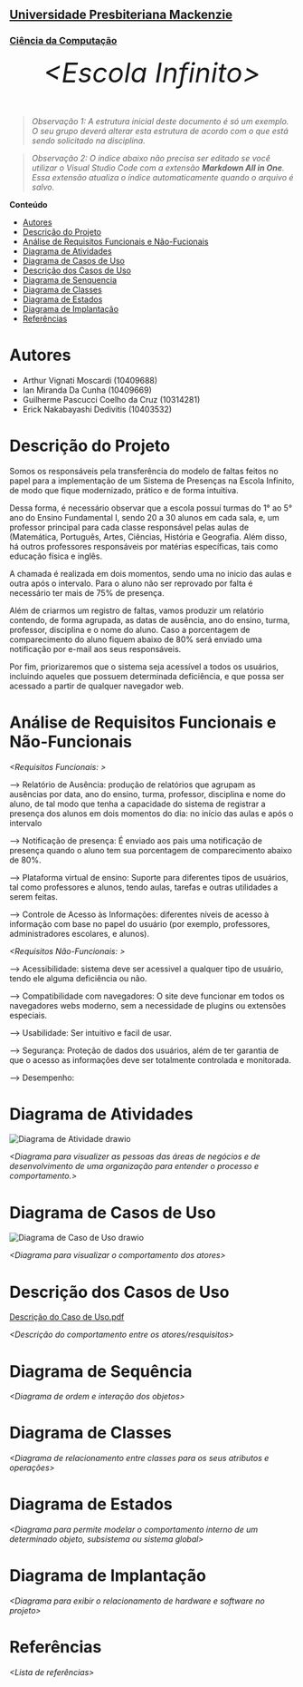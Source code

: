 <h2><a href= "https://www.mackenzie.br">Universidade Presbiteriana Mackenzie</a></h2>
<h3><a href= "https://www.mackenzie.br/graduacao/sao-paulo-higienopolis/sistemas-de-informacao">Ciência da Computação</a></h3>


<font size="+12"><center>
*&lt;Escola Infinito&gt;*
</center></font>

>*Observação 1: A estrutura inicial deste documento é só um exemplo. O seu grupo deverá alterar esta estrutura de acordo com o que está sendo solicitado na disciplina.*

>*Observação 2: O índice abaixo não precisa ser editado se você utilizar o Visual Studio Code com a extensão **Markdown All in One**. Essa extensão atualiza o índice automaticamente quando o arquivo é salvo.*

**Conteúdo**

- [Autores](#nome-alunos)
- [Descrição do Projeto](#introdução-do-projeto)
- [Análise de Requisitos Funcionais e Não-Fucionais](#descrição-dos-requisitos)
- [Diagrama de Atividades](#diagrama-de-atividades) 
- [Diagrama de Casos de Uso](#diagrama-de-comportamento-atores)
- [Descrição dos Casos de Uso](#descrição-das-funcões)
- [Diagrama de Senquencia](#diagrama-de-ordem-interações)
- [Diagrama de Classes](#diagrama-orientado-objetos)
- [Diagrama de Estados](#diagrama-estrutura-componente)
- [Diagrama de Implantação](#diagrama-de-hardware-software)
- [Referências](#referências)

 
# Autores

* Arthur Vignati Moscardi (10409688)
* Ian Miranda Da Cunha (10409669)
* Guilherme Pascucci Coelho da Cruz (10314281)
* Erick Nakabayashi Dedivitis (10403532)
# Descrição do Projeto

 Somos os responsáveis pela transferência do modelo de faltas feitos no papel para a implementação de um Sistema de Presenças na Escola Infinito, de modo que fique modernizado, prático e de forma intuitiva.

  Dessa forma, é necessário observar que a escola possuí turmas do 1° ao 5° ano do Ensino Fundamental I, sendo 20 a 30 alunos em cada sala, e, um professor principal para cada classe responsável pelas aulas de (Matemática, Português, Artes, Ciências, História e Geografia. Além disso, há outros professores responsáveis por matérias específicas, tais como  educação física e inglês.
  
  A chamada é realizada em dois momentos, sendo uma no inicio das aulas e outra após o intervalo. Para o aluno não ser reprovado por falta é necessário ter mais de 75% de presença.
  
  Além de criarmos um registro de faltas, vamos produzir um relatório contendo, de forma agrupada, as datas de ausência, ano do ensino, turma, professor, disciplina e o nome do aluno. Caso a porcentagem de comparecimento do aluno fiquem abaixo de 80% será enviado uma notificação por e-mail aos seus responsáveis.
  
  Por fim, priorizaremos que o sistema seja acessível a todos os usuários, incluindo aqueles que possuem determinada deficiência, e que possa ser acessado a partir de qualquer navegador web. 

# Análise de Requisitos Funcionais e Não-Funcionais
*&lt;Requisitos Funcionais: &gt;*

--> Relatório de Ausência: produção de relatórios que agrupam as ausências por data, ano do ensino, turma, professor, disciplina e nome do aluno, de tal modo que tenha a capacidade do sistema de registrar a presença dos alunos em dois momentos do dia: no início das aulas e após o intervalo

--> Notificação de presença: É enviado aos pais uma notificação de presença quando o aluno tem sua porcentagem de comparecimento abaixo de 80%.

--> Plataforma virtual de ensino: Suporte para diferentes tipos de usuários, tal como professores e alunos, tendo aulas, tarefas e outras utilidades a serem feitas.  

--> Controle de Acesso às Informações: diferentes níveis de acesso à informação com base no papel do usuário (por exemplo, professores, administradores escolares, e alunos).



*&lt;Requisitos Não-Funcionais: &gt;*

--> Acessibilidade: sistema deve ser acessivel a qualquer tipo de usuário, tendo ele alguma deficiência ou não.

--> Compatibilidade com navegadores: O site deve funcionar em todos os navegadores webs moderno, sem a necessidade de plugins ou extensões especiais. 

--> Usabilidade: Ser intuitivo e facil de usar.

--> Segurança: Proteção de dados dos usuários, além de ter garantia de que o acesso as informações deve ser totalmente controlada e monitorada.

--> Desempenho: 


# Diagrama de Atividades
![Diagrama de Atividade drawio](https://github.com/cc4semestre/projeto/assets/161724108/db23d79d-3dab-419a-a3b0-4301a77d9dcd)


*&lt;Diagrama para visualizer as pessoas das áreas de negócios e de desenvolvimento de uma organização para entender o processo e comportamento.&gt;*

# Diagrama de Casos de Uso
![Diagrama de Caso de Uso drawio](https://github.com/cc4semestre/projeto/assets/161724108/6b4d7455-2ebe-4cc4-b382-03057333e246)


*&lt;Diagrama para visualizar o comportamento dos atores&gt;*

# Descrição dos Casos de Uso
[Descrição do Caso de Uso.pdf](https://github.com/cc4semestre/projeto/files/14828402/Descricao.do.Caso.de.Uso.pdf)

 

*&lt;Descrição do comportamento entre os atores/resquisitos&gt;*

# Diagrama de Sequência

*&lt;Diagrama de ordem e interação dos objetos&gt;*

# Diagrama de Classes

*&lt;Diagrama de relacionamento entre classes para os seus atributos e operações&gt;*

# Diagrama de Estados

*&lt;Diagrama para permite modelar o comportamento interno de um determinado objeto, subsistema ou sistema global&gt;*

# Diagrama de Implantação

*&lt;Diagrama para exibir o relacionamento de hardware e software no projeto&gt;*

# Referências

*&lt;Lista de referências&gt;*
